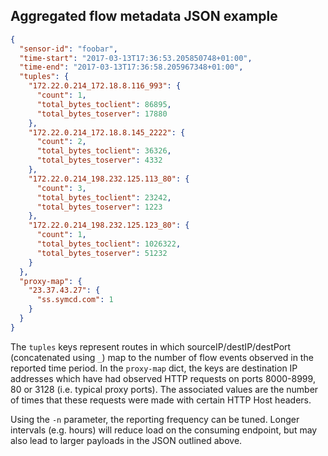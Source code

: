 ## Aggregated flow metadata JSON example

```json
{
  "sensor-id": "foobar",
  "time-start": "2017-03-13T17:36:53.205850748+01:00",
  "time-end": "2017-03-13T17:36:58.205967348+01:00",
  "tuples": {
    "172.22.0.214_172.18.8.116_993": {
      "count": 1,
      "total_bytes_toclient": 86895,
      "total_bytes_toserver": 17880
    },
    "172.22.0.214_172.18.8.145_2222": {
      "count": 2,
      "total_bytes_toclient": 36326,
      "total_bytes_toserver": 4332
    },
    "172.22.0.214_198.232.125.113_80": {
      "count": 3,
      "total_bytes_toclient": 23242,
      "total_bytes_toserver": 1223
    },
    "172.22.0.214_198.232.125.123_80": {
      "count": 1,
      "total_bytes_toclient": 1026322,
      "total_bytes_toserver": 51232
    }
  },
  "proxy-map": {
    "23.37.43.27": {
      "ss.symcd.com": 1
    }
  }
}
```
The `tuples` keys represent routes in which sourceIP/destIP/destPort (concatenated using `_`) map to the number of flow events observed in the reported time period. In the `proxy-map` dict, the keys are destination IP addresses which have had observed HTTP requests on ports 8000-8999, 80 or 3128 (i.e. typical proxy ports). The associated values are the number of times that these requests were made with certain HTTP Host headers.

Using the `-n` parameter, the reporting frequency can be tuned. Longer intervals (e.g. hours) will reduce load on the consuming endpoint, but may also lead to larger payloads in the JSON outlined above.